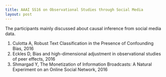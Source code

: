 ```yaml
---
title: AAAI SS16 on Observational Studies through Social Media 
layout: post
---
```


<script type="text/javascript" src="https://cdn.mathjax.org/mathjax/latest/MathJax.js?config=TeX-AMS-MML_HTMLorMML"></script>
<script type="text/x-mathjax-config">MathJax.Hub.Config({tex2jax: {inlineMath: [['$',i'$'], ['\\(','\\)']]}});</script>

The participants mainly discussed about causal inference from social media data.

1. Culotta A, Robust Text Classification in the Presence of Confounding Bias, 2016
2. Eckles D, Bias and high-dimensional adjustment in observational studies of peer effects, 2016
3. Shmargad Y, The Monetization of Information Broadcasts: A Natural Experiment on an Online Social Network, 2016
